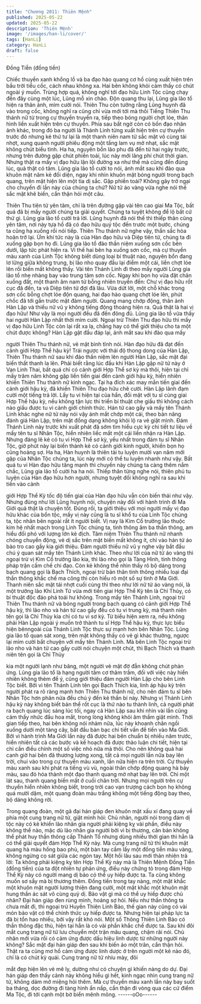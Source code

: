 ```yaml
---
title: "Chương 2011: Thiên Mệnh"
published: 2025-05-22
updated: 2025-05-22
description: 'Thiên Mệnh'
image: '/images/han-li/cover/'
tags: [HanLi]
category: HanLi
draft: false
---
```


Đồng Tiễn (đồng tiền)

Chiếc thuyền xanh khổng lồ và ba đạo hào quang cơ hồ cùng
xuất hiện trên bầu trời tiểu cốc, cách nhau không xa. Hai bên
không khỏi cảm thấy có chút ngoài ý muốn.
Trùng hợp quá, không nghĩ tới đạo hữu Linh Tộc cũng chạy đến
đây cùng một lúc, Lũng mỗ xin chào. Độn quang thu lại, Lũng gia
lão tổ hiện ra thân ảnh, mỉm cười nói.
Thiên Thu còn tưởng rằng Lũng huynh đã vào trong cốc, không
nghĩ ra cũng chỉ vừa mới tới mà thôi Tiếng Thiên Thu thánh nữ từ
trong cự thuyền truyền ra, tiếp theo bóng người chợt lóe, thân
hình liền xuất hiện trên cự thuyền.
Phía sau bất ngờ còn có bốn đạo nhân ảnh khác, trong đó ba
người là Thánh Linh từng xuất hiện trên cự thuyền trước đó
nhưng kẻ thứ tư lại là một thanh niên nam tử sắc mặt vô cùng tái
nhợt, xung quanh người phiêu động một tầng lam vụ mờ nhạt,
sắc mặt không chút biểu tình.
Ha ha, nguyên bổn lão phu đã đến từ hai ngày trước, nhưng trên
đường gặp chút phiền toái, lúc này mới lãng phí chút thời gian.
Nhưng thật ra mấy vị đạo hữu lặn lội đường xa như thế mà cũng
đến đúng lúc, quả thật có tâm. Lũng gia lão tổ cười to nói, ánh
mắt sau khi đảo qua khuôn mặt năm kẻ đối diện, ngay khi nhìn
khuôn mặt bóng người trong bạch quang, trên mặt hiện lên một
tia dị sắc.
Gặp phiền toái? Không gây trở ngại cho chuyến đi lần này của
chúng ta chứ? Nữ tử áo vàng vừa nghe nói thế sắc mặt khẽ biến,
cẩn thận hỏi một câu.

Thiên Thu tiên tử yên tâm, chỉ là trên đường gặp vài tên cao giai
Ma Tộc, bất quá đã bị mấy người chúng ta giải quyết. Chúng ta
tuyệt không để lộ bất cứ thứ gì. Lũng gia lão tổ cười trả lời.
Lũng huynh đã nói thế thì thiếp thân cũng yên tâm, nơi này tựa hồ
đã có đạo hữu quý tộc đến trước một bước, chúng ta cũng hạ
xuống rồi nói tiếp. Thiên Thu thánh nữ nghe vậy, thần sắc hòa
hoãn trở lại.
Ừm khí tức này là của Hàn đạo hữu và Diệp tiên tử, chúng ta đi
xuống gặp bọn họ đi. Lũng gia lão tổ đảo thần niệm xuống sơn
cốc bên dưới, lập tức phát hiện ra.
Vì thế hai bên hạ xuống sơn cốc, mà cự thuyền màu xanh của
Linh Tộc không biết dùng loại bí thuật nào, nguyên bổn đang lơ
lửng giữa không trung, bị lão nho quay đầu lại điểm một cái, liền
chợt lóe lên rồi biến mất không thấy.
Vài tên Thánh Linh đi theo mấy người Lũng gia lão tổ nhẹ nhàng
bay vào trung tâm sơn cốc.
Ngay khi bọn họ vừa đặt chân xuống đất, một thanh âm nam tử
bỗng nhiên truyền đến:
Chư vị đạo hữu rốt cục đã đến, ta và Diệp tiên tử đợi đã lâu.
Vừa dứt lời, một chỗ khác trong sơn cốc bỗng chợt lóe độn
quang, hai đạo hào quang chợt lóe lên, phút chốc đã tới gần
trước mặt đám người.
Quang mang chớp động, thân ảnh Hàn Lập và thiếu nữ vũ y
không tiếng động thoáng hiện ra.
Quả thật là hai vị đạo hữu! Như vậy là mọi người đều đã đến
đông đủ. Lũng gia lão tổ vừa thấy hai người Hàn Lập nhất thời
mỉm cười.
Ngoại trừ Thiên Thu đạo hữu thì mấy vị đạo hữu Linh Tộc còn lại
rất xa lạ, chẳng hay có thể giới thiệu cho ta một chút được
không? Hàn Lập gật đầu đáp lại, ánh mắt sau khi đảo qua mấy

người Thiên Thu thánh nữ, vẻ mặt bình tĩnh nói.
Hàn đạo hữu đã đạt đến cảnh giới Hợp Thể hậu kỳ!
Trái ngược với thái độ thong dong của Hàn Lập, Thiên Thu thánh
nữ sau khi đảo thần niệm lên người Hàn Lập, sắc mặt đại biến
thất thanh la lên.
Phải biết rằng lúc đầu khi Hàn Lập gặp nữ tử này ở Vạn Linh
Thai, bất quá chỉ có cảnh giới Hợp Thể sơ kỳ mà thôi, hiện tại chỉ
mấy trăm năm không gặp liền tiến giai đến cảnh giới hậu kỳ, hiển
nhiên khiến Thiên Thu thánh nữ kinh ngạc.
Tại hạ đích xác may mắn tiến giai đến cảnh giới hậu kỳ, đã khiến
Thiên Thu đạo hữu chê cười. Hàn Lập lãnh đạm cười một tiếng
trả lời.
Lấy tu vi hiện tại của hắn, đối mặt với tu sĩ cùng giai Hợp Thể hậu
kỳ, nếu không tận lực thi triển bí thuật che giấu thì không cách
nào giấu được tu vi cảnh giới chính thức.
Hán tử cao gầy và mấy tên Thánh Linh khác nghe nữ tử này nói
vậy ánh mắt chớp một cái, theo bản năng đánh giá Hàn Lập, trên
mặt đồng dạng không khỏi lộ ra vẻ giật mình.
Đám Thánh Linh này trước khi xuất phát đã sớm tìm hiểu cực kỳ
chi tiết tư liệu về mấy tên tu sĩ Nhân Tộc, hiển nhiên liếc mắt một
cái liền nhận ra Hàn Lập.
Nhưng đáng lẽ kẻ có tu vi Hợp Thể sơ kỳ, yếu nhất trong đám tu
sĩ Nhân Tộc, giờ phút này lại biến thành kẻ có cảnh giới kinh
người, khiến bọn họ cũng hoảng sợ.
Ha ha, Hàn huynh là thiên tài tu luyện mười vạn năm mới gặp của
Nhân Tộc chúng ta, lúc này mới có thể tu luyện nhanh như vậy.
Bất quá tu vi Hàn đạo hữu tăng mạnh thì chuyến này chúng ta
càng thêm nắm chắc, Lũng gia lão tổ cười ha ha nói.
Thiếp thân từng nghe nói, thiên phú tu luyện của Hàn đạo hữu
hơn người, nhưng tuyệt đối không nghĩ ra sau khi tiến vào cảnh

giới Hợp Thể Kỳ tốc độ tiến giai của Hàn đạo hữu vẫn còn biến
thái như vậy. Nhưng đúng như lời Lũng huynh nói, chuyện này
đối với hành trình đi Ma Giới quả thật là chuyện tốt. Đúng rồi, ta
giới thiệu với mọi người mấy vị đạo hữu khác của bổn tộc, mấy vị
này cũng là tu sĩ khổ tu của Linh Tộc chúng ta, tộc nhân bên
ngoài rất ít người biết. Vị nay là Kim Cổ trưởng lão thuộc kim hệ
nhất mạch trong Linh Tộc chúng ta, tinh thông âm ba thần thông,
am hiểu đối phó với lượng lớn kẻ địch. Tâm niệm Thiên Thu
thánh nữ nhanh chóng chuyển động, vẻ dị sắc trên mặt biến mất
không ít, chỉ vào hán tử áo bào tro cao gầy kia giới thiệu.
Đám người thiếu nữ vũ y nghe vậy bắt đầu chú ý quan sát mấy
tên Thánh Linh khác.
Theo như lời của nữ tử áo vàng thì ngoại trừ vị Kim Cổ trưởng lão
kia, thì lão nho gọi là Tàng Hình, tinh thông pháp trận cấm chế chi
đạo.
Còn kẻ không thể nhìn thấy rõ bộ dáng trong bạch quang gọi là
Bạch Thích, ngoại trừ bản thân tinh thông nhiều loại đại thần
thông khắc chế ma công thì còn hiểu rõ một số sự tình ở Ma Giới.
Thanh niên sắc mặt tái nhợt cuối cùng thì theo như lời nữ tử áo
vàng nói, là một trưởng lão Khí Linh Tử vừa mới tiến giai Hợp
Thể Kỳ tên là Chỉ Thủy, có bí thuật độc đáo phá toái hư không.
Trong mấy tên Thánh Linh, ngoại trừ Thiên Thu thánh nữ và bóng
người trong bạch quang có cảnh giới Hợp Thể hậu kỳ, thì lão nho
và hán tử cao gầy đều có tu vi trung kỳ, mà thanh niên tên gọi là
Chỉ Thủy kia chỉ có tu vi sơ kỳ.
Từ biểu hiện xem ra, nếu không phải Hàn Lập ngoài ý muốn trở
thành tu sĩ Hợp Thể hậu kỳ, thực lực biểu hiện bênngoài của
Thánh Linh Tộc thực sự mạnh hơn bên Nhân Tộc.
Lũng gia lão tổ quan sát xong, trên mặt không thấy có vẻ gì khác
thường, ngược lại mỉm cười bắt chuyện với mấy tên Thánh Linh.
Mà bên Linh Tộc ngoại trừ lão nho và hán tử cao gầy cười nói
chuyện một chút, thì Bạch Thích và thanh niên tên gọi là Chỉ Thủy

kia một người lạnh như băng, một người vẻ mặt đờ đẫn không
chút phản ứng.
Lũng gia lão tổ là hạng người tâm cơ thâm trầm, đối với việc này
hiển nhiên không thèm để ý, cũng giới thiệu đám người Hàn Lập
cho bên Linh Tộc biết.
Bởi vì tên Thánh Linh tên gọi Bạch Thích kia, linh áp hậu kỳ trên
người phát ra rõ ràng mạnh hơn Thiên Thu thánh nữ, cho nên
đám tu sĩ bên Nhân Tộc hơn phân nửa đều chú ý đến kẻ thần bí
này.
Nhưng vị Thánh Linh hậu kỳ này không biết bản thể rốt cục là thứ
nào tu thành linh, cả người phát ra bạch quang lúc sáng lúc tối,
ngay cả Hàn Lập sau khi nhìn vài lần cũng cảm thấy nhức đầu
hoa mắt, trong lòng không khỏi âm thầm giật mình.
Thời gian tiếp theo, hai bên không nói nhảm nữa, lúc này khoanh
chân ngồi xuống dưới một tàng cây, bắt đầu bàn bạc chi tiết vấn
đề tiến vào Ma Giới.
Bởi vì hành trình Ma Giới lần này đã được hai bên chuẩn bị nhiều
năm trước, hiển nhiên tất cả các bước và kế hoạch đã được thảo
luận chi tiết, hiện tại chỉ cần điều chỉnh một số việc nhỏ nữa mà
thôi.
Cho nên không quá hai canh giờ hai bên đã thương lượng xong,
tất cả mọi người lần nữa bay lên trời, chui vào trong cự thuyền
màu xanh, lần nữa hiện ra trên trời.
Cự thuyền màu xanh sau khi phát ra tiếng vù vù, ngoài thân chớp
động quang hà bảy màu, sau đó hóa thành một đạo thanh quang
mờ nhạt bay lên trời.
Chỉ một lát sau, thanh quang biến mất ở cuối chân trời.
Nhưng mọi người trên cự thuyền hiển nhiên không biết, trong trời
cao vạn trượng cách bọn họ không quá mười dặm, một quang
đoàn màu trắng không một tiếng động bay theo, bộ dáng không
rời.

Trong quang đoàn, một gã đại hán giáp đen khuôn mặt xấu xí
đang quay về phía một cung trang nữ tử, giật mình hỏi:
Chủ nhân, người nói trong đám dị tộc này có kẻ khiến lão nhân
gia người phải kiệng kỵ vài phần, điều này không thể nào, mặc dù
lão nhân gia người bởi vì bị thương, căn bản không thể phát huy
thần thông cấp Thánh Tổ nhưng dùng nhiều thời gian thì hẳn là
có thể giải quyết đám Hợp Thể Kỳ này.
Mà cung trang nữ tử thì khuôn mặt quang hà màu hồng bao phủ,
một bàn tay cầm lấy một đồng tiễn màu vàng, không ngừng cọ sát
giữa các ngón tay. Một hồi lâu sau mới thản nhiên trả lời:
Ta không phải kiệng kỵ tên Hợp Thể Kỳ này mà là Thiên Mệnh
Đồng Tiễn (đồng tiền) của ta đột nhiên tự phản ứng, điều này
chứng tỏ trong đám Hợp Thể Kỳ này có người mang dị bảo có thể
uy hiếp được ta. Ta cũng không muốn sơ sẩy mà bị thương thêm.
Đồng tiền trong tay nàng, một mặt khắc một khuôn mặt người
lương thiện đang cười, một mặt khắc một khuôn mặt hung thần
ác sát vô cùng quỷ dị.
Bảo vật gì mà có thể uy hiếp được chủ nhân? Đại hán giáp đen
rùng mình, hoảng sợ hỏi.
Nếu như thần thông ta chưa mất đi, thì ngoại trừ Huyền Thiên
Linh Bảo, thế gian này cũng có vài món bảo vật có thể chính thức
uy hiếp được ta. Nhưng hiện tại pháp lực ta đã bị tổn hao nhiều,
bởi vậy rất khó nói. Một số Thông Thiên Linh Bảo có thần thông
đặc thù, hiện tại hẳn là có vài phần khắc chế được ta. Sau khi đôi
mắt cung trang nữ tử lưu chuyển một trận mâu quang, chậm rãi
nói.
Chủ nhân mới vừa rồi có cảm ứng được dấu hiệu linh dược từ
những người này không? Sắc mặt đại hán giáp đen sau khi biến
ảo một trân, cẩn thận hỏi.
Thật ra ta cũng mơ hồ cảm ứng được linh dược ở trên người một
kẻ nào đó, chỉ là có chút kỳ quái. Cung trang nữ tử nhíu mày, đôi

mắt đẹp hiện lên vẻ mê ly, dường như có chuyện gì khiến nàng
do dự.
Đại hán giáp đen thấy cảnh này không hiểu gì hết, kinh ngạc nhìn
cung trang nữ tử, không dám mở miệng hỏi thêm.
Mà cự thuyền màu xanh lần này bay suốt ba tháng, dọc đường đi
tàng hình ẩn nấp, cẩn thận đi vòng qua các cứ điểm Ma Tộc, đi
tới cạnh một bờ biển mênh mông.
------oOo------
